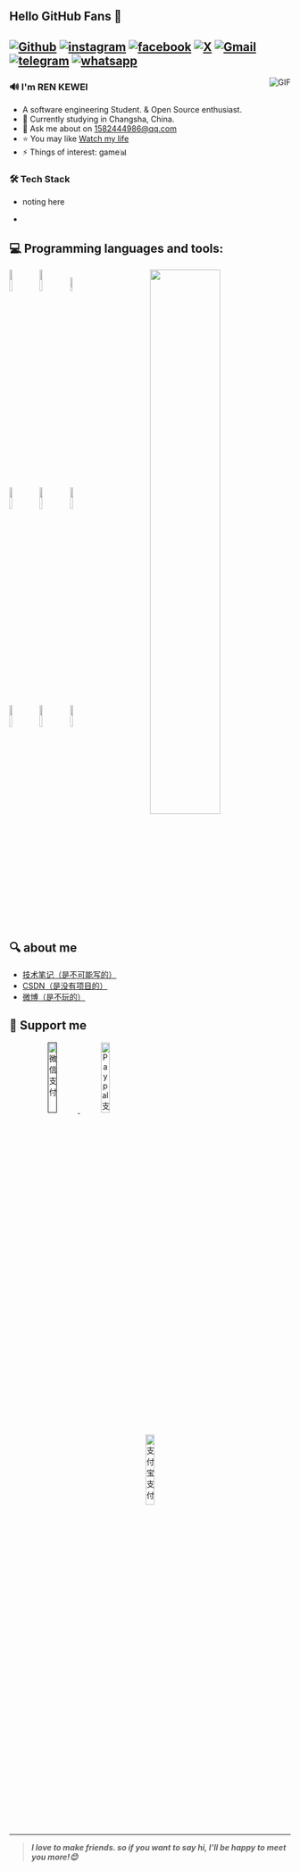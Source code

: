 ## Hello GitHub Fans 👋

[![Github](https://img.shields.io/badge/-Github-000?style=flat&logo=Github&logoColor=white)](https://github.com/REN-KEWEI)
[![instagram](https://img.shields.io/badge/-instagram-red?style=flat&logo=instagram&logoColor=white)](https://www.instagram.com/ren_kewei)
[![facebook](https://img.shields.io/badge/-facebook-blue?style=flat&logo=facebook&logoColor=white)](https://www.facebook.com/profile.php?id=100095064303339)
[![X](https://img.shields.io/badge/-twitter-black?style=flat&logo=x&logoColor=white)](https://twitter.com/Epiphany_520)
[![Gmail](https://img.shields.io/badge/-Gmail-c14438?style=flat&logo=Gmail&logoColor=white)](mailto:epiphany1582444986@gmail.com)
[![telegram](https://img.shields.io/badge/-telegram-blue?style=flat&logo=telegram&logoColor=white)](https://t.me/epiphany520)
[![whatsapp](https://img.shields.io/badge/-whatsapp-green?style=flat&logo=whatsapp&logoColor=white)](https://wa.me/9705791934)
---
<img align="right" alt="GIF" src="https://raw.githubusercontent.com/JoeyBling/JoeyBling/master/pic/pusheencode.gif" />

### 🔊 I'm REN KEWEI

- A software engineering Student. & Open Source enthusiast.
- 🌱 Currently studying in Changsha, China.
- 💬 Ask me about on [1582444986@qq.com](mailto:1582444986@qq.com)
- ⭐ You may like [Watch my life](https://user.qzone.qq.com/1582444986/main)
- ⚡ Things of interest: game📊

### 🛠 Tech Stack

- noting here

- 

## :computer: Programming languages and tools: 
<p>
	<img width="50%" align="right" src="https://github-readme-stats.vercel.app/api?username=FernandoRoldan93&show_icons=true&hide_border=true" />

<code><img width="10%" src="https://www.vectorlogo.zone/logos/java/java-ar21.svg"></code>
<code><img width="10%" src="https://www.vectorlogo.zone/logos/python/python-ar21.svg"></code>
<code><img width="8%" src="https://www.vectorlogo.zone/logos/r-project/r-project-icon.svg"></code>
<br />
<code><img width="10%" src="https://www.vectorlogo.zone/logos/pocoo_flask/pocoo_flask-ar21.svg"></code>
<code><img width="10%" src="https://www.vectorlogo.zone/logos/mysql/mysql-ar21.svg"></code>
<code><img width="10%" src="https://www.vectorlogo.zone/logos/mongodb/mongodb-ar21.svg"></code>
<br />
<code><img width="10%" src="https://www.vectorlogo.zone/logos/apache_spark/apache_spark-ar21.svg"></code>
<code><img width="10%" src="https://www.vectorlogo.zone/logos/apache_hadoop/apache_hadoop-ar21.svg"></code>
<code><img width="10%" src="https://www.vectorlogo.zone/logos/git-scm/git-scm-ar21.svg"></code>
</p>

## 🔍 about me

- [技术笔记（是不可能写的）]() 
- [CSDN（是没有项目的）]()
- [微博（是不玩的）]()

## 💸 Support me
<!-- Your support, if you have it 
I created these images, feel free to use them.
-->
<p align="center">
  <a href=" " target="_blank">
    <img width="18%" alt="微信支付" src="https://raw.githubusercontent.com/onimur/.github/master/.resources/support-wechatpay.png"/>
  </a>
  <a href="https://www.paypal.com/qrcodes/p2pqrc/JCZSRND6NUTUY" target="_blank">
       <img width="18%" alt="Paypal支付" src="https://raw.githubusercontent.com/onimur/.github/master/.resources/support-paypal.png"/>
  </a>
  <a href="https://qr.alipay.com/fkx16357herlxaxh2hp7j4b" target="_blank">
      <img width="18%" alt="支付宝支付" src="https://raw.githubusercontent.com/onimur/.github/master/.resources/support-alipay.png"/>
  </a>
</p>

---

<!-- Its main projects -->


> ***I love to make friends. so if you want to say hi, I'll be happy to meet you more!😊***
